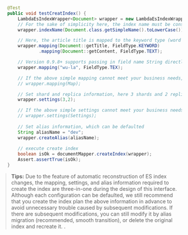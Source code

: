 ```java
    @Test
    public void testCreatIndex() {
        LambdaEsIndexWrapper<Document> wrapper = new LambdaEsIndexWrapper<>();
        // For the sake of simplicity here, the index name must be consistent with the entity class name, with lowercase letters. Later chapters will teach you how to configure and use the index more flexibly
        wrapper.indexName(Document.class.getSimpleName().toLowerCase());

        // Here, the article title is mapped to the keyword type (word segmentation is not supported), and the document content is mapped to the text type (word segmentation query is supported), which can be defaulted
        wrapper.mapping(Document::getTitle, FieldType.KEYWORD)
                .mapping(Document::getContent, FieldType.TEXT);

        // Version 0.9.8+ supports passing in field name String directly
        wrapper.mapping("wu-la", FieldType.TEX);

        // If the above simple mapping cannot meet your business needs, you can customize the mapping
        // wrapper.mapping(Map);

        // Set shard and replica information, here 3 shards and 2 replicas are set, which can be defaulted
        wrapper.settings(3,2);

        // If the above simple settings cannot meet your business needs, you can customize the settings
        // wrapper.settings(Settings);
        
        // Set alias information, which can be defaulted
        String aliasName = "dev";
        wrapper.createAlias(aliasName);
        
        // execute create index
        boolean isOk = documentMapper.createIndex(wrapper);
        Assert.assertTrue(isOk);
    }
```
> **Tips:**
> Due to the feature of automatic reconstruction of ES index changes, the mapping, settings, and alias information required to create the index are three-in-one during the design of this interface. Although each configuration can be defaulted, we still recommend that you create the index plan the above information in advance to avoid unnecessary trouble caused by subsequent modifications. If there are subsequent modifications, you can still modify it by alias migration (recommended, smooth transition), or delete the original index and recreate it. .
> 

